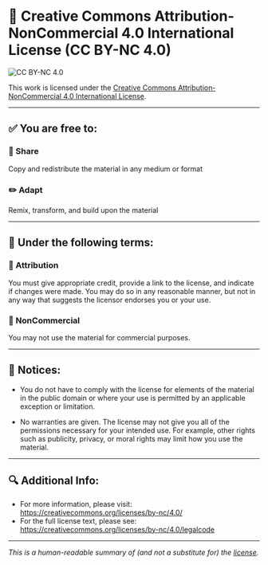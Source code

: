 # 📜 Creative Commons Attribution-NonCommercial 4.0 International License (CC BY-NC 4.0)

![CC BY-NC 4.0](https://mirrors.creativecommons.org/presskit/buttons/88x31/svg/by-nc.svg)

This work is licensed under the [Creative Commons Attribution-NonCommercial 4.0 International License](http://creativecommons.org/licenses/by-nc/4.0/).

---

## ✅ You are free to:

### 🔁 Share

Copy and redistribute the material in any medium or format

### ✏️ Adapt

Remix, transform, and build upon the material

---

## 📌 Under the following terms:

### 👤 Attribution

You must give appropriate credit, provide a link to the license, and indicate if changes were made. You may do so in any reasonable manner, but not in any way that suggests the licensor endorses you or your use.

### 🚫 NonCommercial

You may not use the material for commercial purposes.

---

## 📢 Notices:

- You do not have to comply with the license for elements of the material in the public domain or where your use is permitted by an applicable exception or limitation.

- No warranties are given. The license may not give you all of the permissions necessary for your intended use. For example, other rights such as publicity, privacy, or moral rights may limit how you use the material.

---

## 🔍 Additional Info:

- For more information, please visit: https://creativecommons.org/licenses/by-nc/4.0/
- For the full license text, please see: https://creativecommons.org/licenses/by-nc/4.0/legalcode

---

_This is a human-readable summary of (and not a substitute for) the [license](https://creativecommons.org/licenses/by-nc/4.0/legalcode)._
